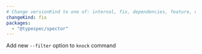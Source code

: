 ```yaml
---
# Change versionKind to one of: internal, fix, dependencies, feature, deprecation, breaking
changeKind: fix
packages:
  - "@typespec/spector"
---
```


Add new `--filter` option to `knock` command 
